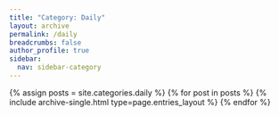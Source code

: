 ```yaml
---
title: "Category: Daily"
layout: archive
permalink: /daily
breadcrumbs: false
author_profile: true
sidebar:
  nav: sidebar-category
---
```


{% assign posts = site.categories.daily %}
{% for post in posts %} {% include archive-single.html type=page.entries_layout %} {% endfor %}
